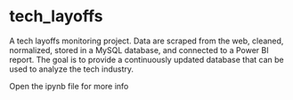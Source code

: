 # tech_layoffs

A tech layoffs monitoring project. Data are scraped from the web, cleaned, normalized, stored in a MySQL database, and connected to a Power BI report. The goal is to provide a continuously updated database that can be used to analyze the tech industry.

Open the ipynb file for more info
